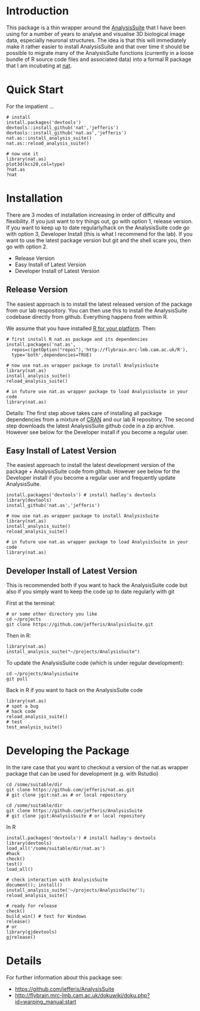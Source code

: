 Introduction
============
This package is a thin wrapper around the [AnalysisSuite](https://github.com/jefferis/AnalysisSuite)
that I have been using for a number of years to analyse and visualise
3D biological image data, especially neuronal structures. The idea is that this
will immediately make it rather easier to install AnalysisSuite and that over
time it should be possible to migrate many of the AnalysisSuite functions 
(currently in a loose bundle of R source code files and associated data) into
a formal R package that I am incubating at [nat](https://github.com/jefferis/nat).

Quick Start
===========

For the impatient ...

    # install
    install.packages('devtools')
    devtools::install_github('nat','jefferis')
    devtools::install_github('nat.as','jefferis')
    nat.as::install_analysis_suite()
    nat.as::reload_analysis_suite()
    
    # now use it
    library(nat.as)
    plot3d(kcs20,col=type)
    ?nat.as
    ?nat


Installation
============
There are 3 modes of installation increasing in order of difficulty and flexibility. If you just want to try things out, go with option 1, release version. If you want to keep up to date regularly/hack on the AnalysisSuite code go with option 3, Developer Install (this is what I recommend for the lab). If you want to use the latest package version but git and the shell scare you, then go with option 2.

  * Release Version
  * Easy Install of Latest Version
  * Developer Install of Latest Version
  
Release Version
---------------
The easiest approach is to install the latest released version of the package
from our lab respository. You can then use this to install the AnalysisSuite
codebase directly from github. Everything happens from within R.

We assume that you have installed [R for your platform](http://cran.r-project.org/). Then:

    # first install R nat.as package and its dependencies
    install.packages('nat.as',
      repos=c(getOption("repos"),'http://flybrain.mrc-lmb.cam.ac.uk/R'),
      type='both',dependencies=TRUE)
    
    # now use nat.as wrapper package to install AnalysisSuite
    library(nat.as)
    install_analysis_suite()
    reload_analysis_suite()
    
    # in future use nat.as wrapper package to load AnalysisSuite in your code
    library(nat.as)

Details: The first step above takes care of installing all package dependencies 
from a mixture of [CRAN](http://cran.r-project.org/) and our lab R repository. 
The second step downloads the latest AnalysisSuite github code in a zip archive.
However see below for the Developer install if you become a regular user.

Easy Install of Latest Version
------------------------------
The easiest approach to install the latest development version of the
package + AnalysisSuite code from github. However see below for the Developer
install if you become a regular user and frequently update AnalysisSuite.

    install.packages('devtools') # install hadley's devtools
    library(devtools)
    install_github('nat.as','jefferis')
    
    # now use nat.as wrapper package to install AnalysisSuite
    library(nat.as)
    install_analysis_suite()
    reload_analysis_suite()
    
    # in future use nat.as wrapper package to load AnalysisSuite in your code
    library(nat.as)



Developer Install of Latest Version
-----------------------------------
This is recommended both if you want to hack the AnalysisSuite code but also if 
you simply want to keep the code up to date regularly with git

First at the terminal:

    # or some other directory you like
    cd ~/projects
    git clone https://github.com/jefferis/AnalysisSuite.git

Then in R:

    library(nat.as)
    install_analysis_suite("~/projects/AnalysisSuite")

To update the AnalysisSuite code (which is under regular development):

    cd ~/projects/AnalysisSuite
    git pull

Back in R if you want to hack on the AnalysisSuite code

    library(nat.as)
    # spot a bug
    # hack code
    reload_analysis_suite()
    # test
    test_analysis_suite()

Developing the Package
======================
In the rare case that you want to  checkout a version of the nat.as wrapper package
that can be used for development (e.g. with Rstudio)

    cd /some/suitable/dir
    git clone https://github.com/jefferis/nat.as.git
    # git clone jgit:nat.as # or local repository

    cd /some/suitable/dir
    git clone https://github.com/jefferis/AnalysisSuite
    # git clone jgit:AnalysisSuite # or local repository

In R

    install.packages('devtools') # install hadley's devtools
    library(devtools)
    load_all('/some/suitable/dir/nat.as')
    #hack
    check()
    test()
    load_all()
    
    # check interaction with AnalysisSuite
    document(); install()
    install_analysis_suite('~/projects/AnalysisSuite/'); reload_analysis_suite()
    
    # ready for release
    check()
    build_win() # test for Windows
    release()
    # or
    library(gjdevtools)
    gjrelease()

Details
=======
For further information about this package see:

  * https://github.com/jefferis/AnalysisSuite
  * http://flybrain.mrc-lmb.cam.ac.uk/dokuwiki/doku.php?id=warping_manual:start

